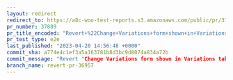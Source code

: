 ```yaml
---
layout: redirect
redirect_to: https://a8c-woo-test-reports.s3.amazonaws.com/public/pr/37889/e2e/index.html
pr_number: 37889
pr_title_encoded: "Revert+%22Change+Variations+form+shown+in+Variations+tab+when+there+are+no+variations+created+%28%2336957%29%22"
pr_test_type: e2e
last_published: "2023-04-20 14:56:48 +0000"
commit_sha: a774e4c1ef3a5a163781b8d3bc9d8074a834a72b
commit_message: "Revert "Change Variations form shown in Variations tab when there are…"
branch_name: revert-pr-36957
---
```

